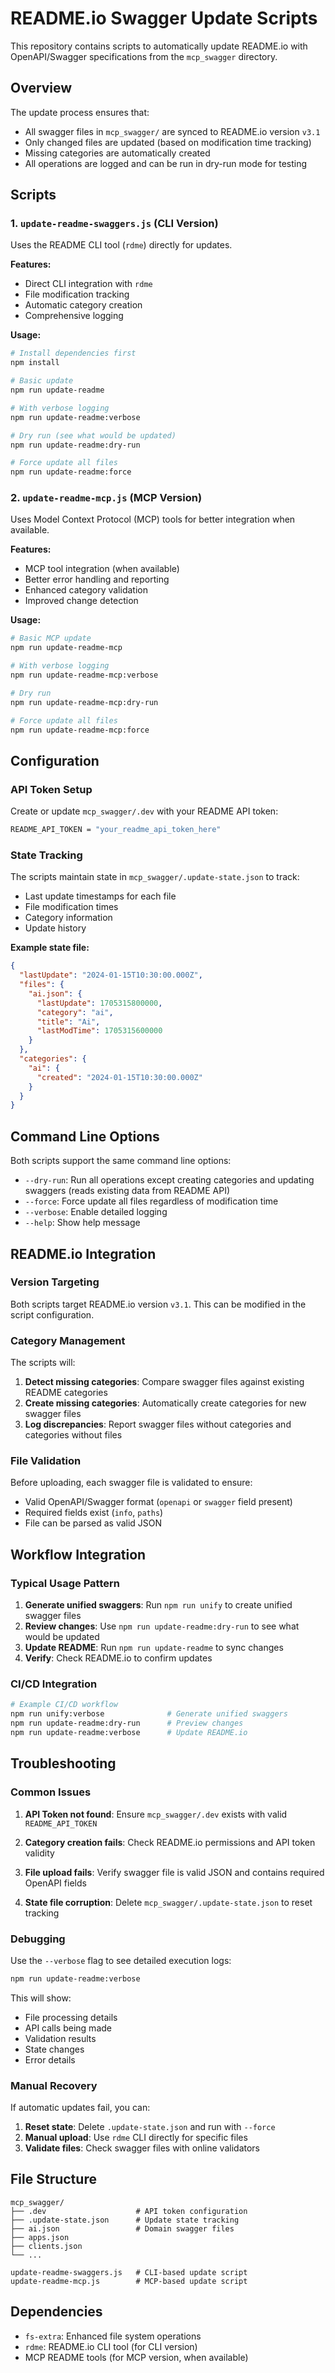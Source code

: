 # README.io Swagger Update Scripts

This repository contains scripts to automatically update README.io with OpenAPI/Swagger specifications from the `mcp_swagger` directory.

## Overview

The update process ensures that:
- All swagger files in `mcp_swagger/` are synced to README.io version `v3.1`
- Only changed files are updated (based on modification time tracking)
- Missing categories are automatically created
- All operations are logged and can be run in dry-run mode for testing

## Scripts

### 1. `update-readme-swaggers.js` (CLI Version)

Uses the README CLI tool (`rdme`) directly for updates.

**Features:**
- Direct CLI integration with `rdme`
- File modification tracking
- Automatic category creation
- Comprehensive logging

**Usage:**
```bash
# Install dependencies first
npm install

# Basic update
npm run update-readme

# With verbose logging
npm run update-readme:verbose

# Dry run (see what would be updated)
npm run update-readme:dry-run

# Force update all files
npm run update-readme:force
```

### 2. `update-readme-mcp.js` (MCP Version)

Uses Model Context Protocol (MCP) tools for better integration when available.

**Features:**
- MCP tool integration (when available)
- Better error handling and reporting  
- Enhanced category validation
- Improved change detection

**Usage:**
```bash
# Basic MCP update
npm run update-readme-mcp

# With verbose logging
npm run update-readme-mcp:verbose

# Dry run
npm run update-readme-mcp:dry-run

# Force update all files
npm run update-readme-mcp:force
```

## Configuration

### API Token Setup

Create or update `mcp_swagger/.dev` with your README API token:

```bash
README_API_TOKEN = "your_readme_api_token_here"
```

### State Tracking

The scripts maintain state in `mcp_swagger/.update-state.json` to track:
- Last update timestamps for each file
- File modification times
- Category information
- Update history

**Example state file:**
```json
{
  "lastUpdate": "2024-01-15T10:30:00.000Z",
  "files": {
    "ai.json": {
      "lastUpdate": 1705315800000,
      "category": "ai",
      "title": "Ai",
      "lastModTime": 1705315600000
    }
  },
  "categories": {
    "ai": {
      "created": "2024-01-15T10:30:00.000Z"
    }
  }
}
```

## Command Line Options

Both scripts support the same command line options:

- `--dry-run`: Run all operations except creating categories and updating swaggers (reads existing data from README API)
- `--force`: Force update all files regardless of modification time  
- `--verbose`: Enable detailed logging
- `--help`: Show help message

## README.io Integration

### Version Targeting

Both scripts target README.io version `v3.1`. This can be modified in the script configuration.

### Category Management

The scripts will:
1. **Detect missing categories**: Compare swagger files against existing README categories
2. **Create missing categories**: Automatically create categories for new swagger files
3. **Log discrepancies**: Report swagger files without categories and categories without files

### File Validation

Before uploading, each swagger file is validated to ensure:
- Valid OpenAPI/Swagger format (`openapi` or `swagger` field present)
- Required fields exist (`info`, `paths`)
- File can be parsed as valid JSON

## Workflow Integration

### Typical Usage Pattern

1. **Generate unified swaggers**: Run `npm run unify` to create unified swagger files
2. **Review changes**: Use `npm run update-readme:dry-run` to see what would be updated
3. **Update README**: Run `npm run update-readme` to sync changes
4. **Verify**: Check README.io to confirm updates

### CI/CD Integration

```bash
# Example CI/CD workflow
npm run unify:verbose              # Generate unified swaggers
npm run update-readme:dry-run      # Preview changes  
npm run update-readme:verbose      # Update README.io
```

## Troubleshooting

### Common Issues

1. **API Token not found**: Ensure `mcp_swagger/.dev` exists with valid `README_API_TOKEN`

2. **Category creation fails**: Check README.io permissions and API token validity

3. **File upload fails**: Verify swagger file is valid JSON and contains required OpenAPI fields

4. **State file corruption**: Delete `mcp_swagger/.update-state.json` to reset tracking

### Debugging

Use the `--verbose` flag to see detailed execution logs:

```bash
npm run update-readme:verbose
```

This will show:
- File processing details
- API calls being made
- Validation results  
- State changes
- Error details

### Manual Recovery

If automatic updates fail, you can:

1. **Reset state**: Delete `.update-state.json` and run with `--force`
2. **Manual upload**: Use `rdme` CLI directly for specific files
3. **Validate files**: Check swagger files with online validators

## File Structure

```
mcp_swagger/
├── .dev                    # API token configuration
├── .update-state.json      # Update state tracking
├── ai.json                 # Domain swagger files
├── apps.json
├── clients.json
└── ...

update-readme-swaggers.js   # CLI-based update script
update-readme-mcp.js        # MCP-based update script  
```

## Dependencies

- `fs-extra`: Enhanced file system operations
- `rdme`: README.io CLI tool (for CLI version)
- MCP README tools (for MCP version, when available)
